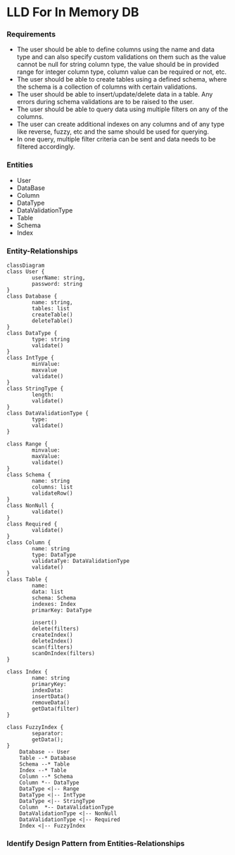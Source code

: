 # LLD For In Memory DB 
### Requirements
* The user should be able to define columns using the name and data type and can also specify custom validations on them such as the value cannot be null for string column type, the value should be in provided range for integer column type, column value can be required or not, etc.
* The user should be able to create tables using a defined schema, where the schema is a collection of columns with certain validations.
* The user should be able to insert/update/delete data in a table. Any errors during schema validations are to be raised to the user.
* The user should be able to query data using multiple filters on any of the columns.
* The user can create additional indexes on any columns and of any type like reverse, fuzzy, etc and the same should be used for querying.
* In one query, multiple filter criteria can be sent and data needs to be filtered accordingly.
### Entities
* User
* DataBase
* Column
* DataType
* DataValidationType
* Table
* Schema
* Index
### Entity-Relationships
```mermaid
classDiagram
class User {
        userName: string,
        password: string
}
class Database {
        name: string,
        tables: list
        createTable()
        deleteTable()
}
class DataType {
        type: string
        validate()
} 
class IntType {
        minValue:
        maxvalue
        validate()
}
class StringType {
        length:
        validate()
}
class DataValidationType {
        type:
        validate()
}

class Range {
        minvalue:
        maxValue:
        validate()
}
class Schema {
        name: string
        columns: list
        validateRow()
}
class NonNull {
        validate() 
}
class Required {
        validate()
}
class Column {
        name: string
        type: DataType
        validataTye: DataValidationType
        validate()
}
class Table {
        name:
        data: list
        schema: Schema
        indexes: Index
        primarKey: DataType
        
        insert()
        delete(filters)
        createIndex()
        deleteIndex()
        scan(filters)
        scanOnIndex(filters)
}

class Index {
        name: string
        primaryKey:
        indexData:
        insertData()
        removeData()
        getData(filter)
}

class FuzzyIndex {
        separator:
        getData();
}
    Database -- User
    Table --* Database
    Schema --* Table
    Index --* Table
    Column --* Schema
    Column *-- DataType
    DataType <|-- Range
    DataType <|-- IntType
    DataType <|-- StringType
    Column  *-- DataValidationType
    DataValidationType <|-- NonNull
    DataValidationType <|-- Required
    Index <|-- FuzzyIndex
```
### Identify Design Pattern from Entities-Relationships

